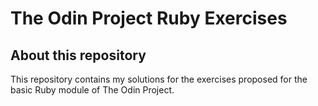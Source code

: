 # The Odin Project Ruby Exercises

## About this repository

This repository contains my solutions for the exercises proposed for the basic Ruby module of The Odin Project.
